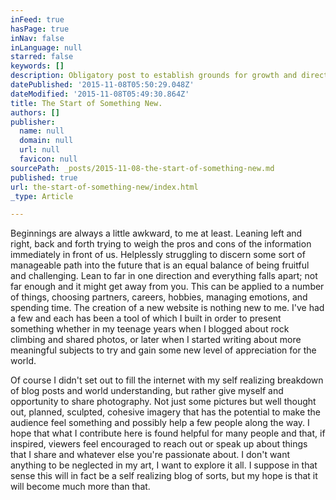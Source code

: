 ```yaml
---
inFeed: true
hasPage: true
inNav: false
inLanguage: null
starred: false
keywords: []
description: Obligatory post to establish grounds for growth and direction.  Because why not.
datePublished: '2015-11-08T05:50:29.048Z'
dateModified: '2015-11-08T05:49:30.864Z'
title: The Start of Something New.
authors: []
publisher:
  name: null
  domain: null
  url: null
  favicon: null
sourcePath: _posts/2015-11-08-the-start-of-something-new.md
published: true
url: the-start-of-something-new/index.html
_type: Article

---
```

Beginnings are always a little awkward, to me at least.  Leaning left and right, back and forth trying to weigh the pros and cons of the information immediately in front of us.  Helplessly struggling to discern some sort of manageable path into the future that is an equal balance of being fruitful and challenging.  Lean to far in one direction and everything falls apart; not far enough and it might get away from you.  This can be applied to a number of things, choosing partners, careers, hobbies, managing emotions, and spending time.  The creation of a new website is nothing new to me.  I've had a few and each has been a tool of which I built in order to present something whether in my teenage years when I blogged about rock climbing and shared photos, or later when I started writing about more meaningful subjects to try and gain some new level of appreciation for the world.  

Of course I didn't set out to fill the internet with my self realizing breakdown of blog posts and world understanding, but rather give myself and opportunity to share photography.  Not just some pictures but well thought out, planned, sculpted, cohesive imagery that has the potential to make the audience feel  something and possibly help a few people along the way.  I hope that what I contribute here is found helpful for many people and that, if inspired, viewers feel encouraged to reach out or speak up about things that I share and whatever else you're passionate about.  I don't want anything to be neglected in my art, I want to explore it all.  I suppose in that sense this will in fact be a self realizing blog of sorts, but my hope is that it will become much more than that.